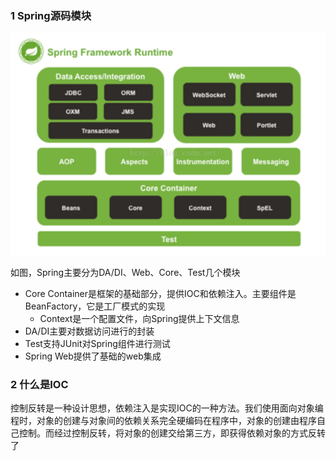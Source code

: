 ### 1 Spring源码模块

![](./images/Spring-Framework.png)

如图，Spring主要分为DA/DI、Web、Core、Test几个模块

- Core Container是框架的基础部分，提供IOC和依赖注入。主要组件是BeanFactory，它是工厂模式的实现
  - Context是一个配置文件，向Spring提供上下文信息
- DA/DI主要对数据访问进行的封装
- Test支持JUnit对Spring组件进行测试
- Spring Web提供了基础的web集成





### 2 什么是IOC

控制反转是一种设计思想，依赖注入是实现IOC的一种方法。我们使用面向对象编程时，对象的创建与对象间的依赖关系完全硬编码在程序中，对象的创建由程序自己控制。而经过控制反转，将对象的创建交给第三方，即获得依赖对象的方式反转了

